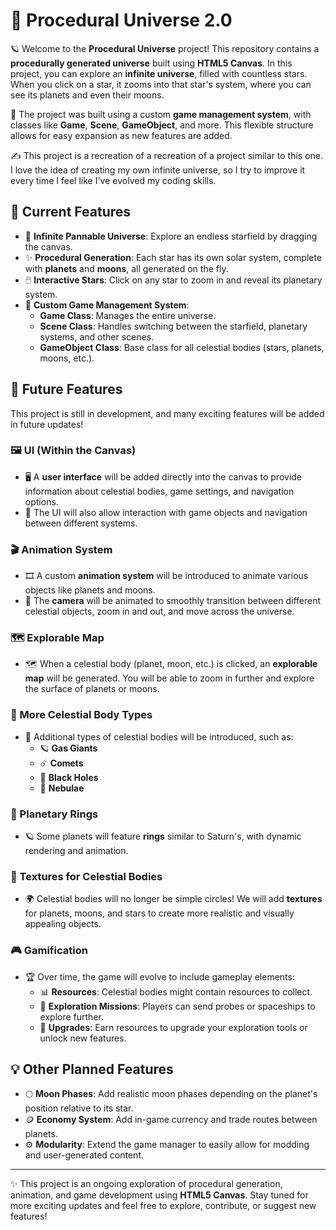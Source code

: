 # 🌌 Procedural Universe 2.0

🪐 Welcome to the **Procedural Universe** project! This repository contains a **procedurally generated universe** built using **HTML5 Canvas**. In this project, you can explore an **infinite universe**, filled with countless stars. When you click on a star, it zooms into that star's system, where you can see its planets and even their moons. 

🚀 The project was built using a custom **game management system**, with classes like **Game**, **Scene**, **GameObject**, and more. This flexible structure allows for easy expansion as new features are added.

✍️ This project is a recreation of a recreation of a project similar to this one. I love the idea of creating my own infinite universe, so I try to improve it every time I feel like I've evolved my coding skills.

## 🌟 Current Features

- 🌌 **Infinite Pannable Universe**: Explore an endless starfield by dragging the canvas.
- ✨ **Procedural Generation**: Each star has its own solar system, complete with **planets** and **moons**, all generated on the fly.
- 🖱️ **Interactive Stars**: Click on any star to zoom in and reveal its planetary system.
- 🧩 **Custom Game Management System**:
  - **Game Class**: Manages the entire universe.
  - **Scene Class**: Handles switching between the starfield, planetary systems, and other scenes.
  - **GameObject Class**: Base class for all celestial bodies (stars, planets, moons, etc.).

## 🔭 Future Features

This project is still in development, and many exciting features will be added in future updates!

### 🖼️ UI (Within the Canvas)
- 🖥️ A **user interface** will be added directly into the canvas to provide information about celestial bodies, game settings, and navigation options.
- 🔧 The UI will also allow interaction with game objects and navigation between different systems.

### 🎬 Animation System
- 🎞️ A custom **animation system** will be introduced to animate various objects like planets and moons.
- 🎥 The **camera** will be animated to smoothly transition between different celestial objects, zoom in and out, and move across the universe.

### 🗺️ Explorable Map
- 🗺️ When a celestial body (planet, moon, etc.) is clicked, an **explorable map** will be generated. You will be able to zoom in further and explore the surface of planets or moons.

### 🌠 More Celestial Body Types
- 🌟 Additional types of celestial bodies will be introduced, such as:
  - 🪐 **Gas Giants**
  - ☄️ **Comets**
  - 🌌 **Black Holes**
  - 🌟 **Nebulae**

### 💫 Planetary Rings
- 🪐 Some planets will feature **rings** similar to Saturn's, with dynamic rendering and animation.

### 🎨 Textures for Celestial Bodies
- 🌍 Celestial bodies will no longer be simple circles! We will add **textures** for planets, moons, and stars to create more realistic and visually appealing objects.

### 🎮 Gamification
- 🏆 Over time, the game will evolve to include gameplay elements:
  - 📊 **Resources**: Celestial bodies might contain resources to collect.
  - 🚀 **Exploration Missions**: Players can send probes or spaceships to explore further.
  - 🔧 **Upgrades**: Earn resources to upgrade your exploration tools or unlock new features.

## 💡 Other Planned Features

- 🌕 **Moon Phases**: Add realistic moon phases depending on the planet's position relative to its star.
- 🪙 **Economy System**: Add in-game currency and trade routes between planets.
- ⚙️ **Modularity**: Extend the game manager to easily allow for modding and user-generated content.

---

✨ This project is an ongoing exploration of procedural generation, animation, and game development using **HTML5 Canvas**. Stay tuned for more exciting updates and feel free to explore, contribute, or suggest new features!
